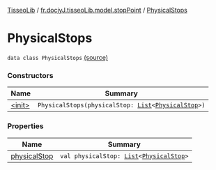 [TisseoLib](../../index.md) / [fr.docjyJ.tisseoLib.model.stopPoint](../index.md) / [PhysicalStops](./index.md)

# PhysicalStops

`data class PhysicalStops` [(source)](https://github.com/docjyJ/TisseoLib/tree/master/src/main/kotlin/fr/docjyJ/tisseoLib/model/stopPoint/PhysicalStops.kt#L6)

### Constructors

| Name | Summary |
|---|---|
| [&lt;init&gt;](-init-.md) | `PhysicalStops(physicalStop: `[`List`](https://kotlinlang.org/api/latest/jvm/stdlib/kotlin.collections/-list/index.html)`<`[`PhysicalStop`](../-physical-stop/index.md)`>)` |

### Properties

| Name | Summary |
|---|---|
| [physicalStop](physical-stop.md) | `val physicalStop: `[`List`](https://kotlinlang.org/api/latest/jvm/stdlib/kotlin.collections/-list/index.html)`<`[`PhysicalStop`](../-physical-stop/index.md)`>` |
